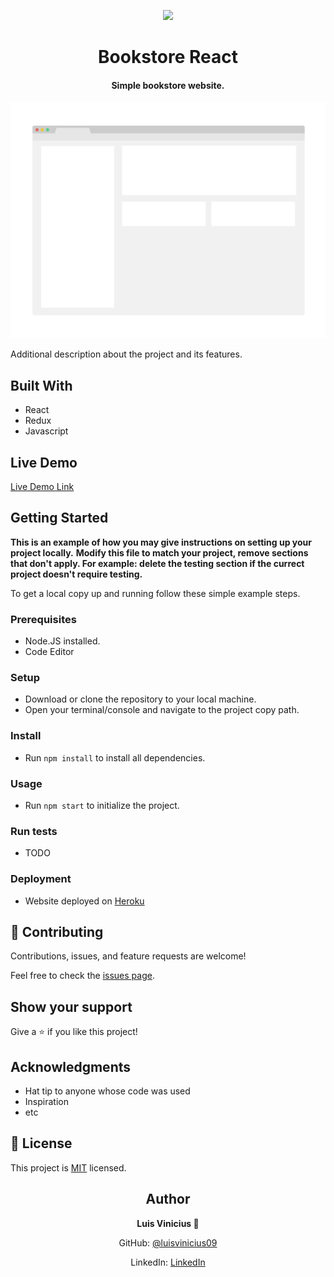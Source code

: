 <p align="center">
  <img src="https://img.shields.io/badge/Microverse-blueviolet">
</p>
  
<h1 align="center">
  Bookstore React
</h1>

<h4 align="center">
  Simple bookstore website.
</h4>

<p align="center">
  <img src="./app_screenshot.png">
</p>
  
Additional description about the project and its features.

## Built With

- React
- Redux
- Javascript

## Live Demo

[Live Demo Link](https://bkstore223.herokuapp.com/)


## Getting Started

**This is an example of how you may give instructions on setting up your project locally.**
**Modify this file to match your project, remove sections that don't apply. For example: delete the testing section if the currect project doesn't require testing.**


To get a local copy up and running follow these simple example steps.

### Prerequisites

- Node.JS installed.
- Code Editor

### Setup

- Download or clone the repository to your local machine.
- Open your terminal/console and navigate to the project copy path.

### Install

- Run `npm install` to install all dependencies.

### Usage

- Run `npm start` to initialize the project.

### Run tests

- TODO

### Deployment

- Website deployed on [Heroku](heroku.com)


## 🤝 Contributing

Contributions, issues, and feature requests are welcome!

Feel free to check the [issues page](https://github.com/luisvinicius09/bookstoreReact/issues).

## Show your support

Give a ⭐️ if you like this project!

## Acknowledgments

- Hat tip to anyone whose code was used
- Inspiration
- etc

## 📝 License

This project is [MIT](lic.url) licensed.

<h2 align="center">
  Author
</h2>

<p align="center">
  <strong>Luis Vinicius 👤</strong>  
</p>

<p align="center">
  GitHub: <a href="https://github.com/luisvinicius09">@luisvinicius09</a>
</p>
<p align="center">
  LinkedIn: <a href="https://www.linkedin.com/in/luis-vinicius/">LinkedIn</a>
</p>
